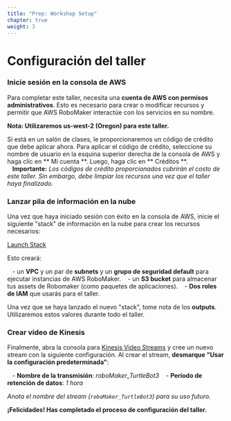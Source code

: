 ```yaml
---
title: "Prep: Workshop Setup"
chapter: true
weight: 3
---
```


# Configuración del taller

### Inicie sesión en la consola de AWS

Para completar este taller, necesita una **cuenta de AWS con permisos administrativos**. Esto es necesario para crear o modificar recursos y permitir que AWS RoboMaker interactúe con los servicios en su nombre.

**Nota: Utilizaremos us-west-2 (Oregon) para este taller.**

Si está en un salón de clases, le proporcionaremos un código de crédito que debe aplicar ahora. Para aplicar el código de crédito, seleccione su nombre de usuario en la esquina superior derecha de la consola de AWS y haga clic en ** Mi cuenta **. Luego, haga clic en ** Créditos **.
      
   **Importante:** *Los códigos de crédito proporcionados cubrirán el costo de este taller. Sin embargo, debe limpiar los recursos una vez que el taller haya finalizado.*

### Lanzar pila de información en la nube

Una vez que haya iniciado sesión con éxito en la consola de AWS, inicie el siguiente "stack" de información en la nube para crear los recursos necesarios:

[Launch Stack](https://console.aws.amazon.com/cloudformation/home#/stacks/new?templateURL=https://s3.amazonaws.com/assets.robomakerworkshops.com/cfn/bootstrap.cfn.yaml&region=us-west-2)

Esto creará:

   - un **VPC** y un par de **subnets** y un **grupo de seguridad default** para ejecutar instancias de AWS RoboMaker.
   - un **S3 bucket** para almacenar tus assets de Robomaker (como paquetes de aplicaciones).
   - **Dos roles de IAM** que usarás para el taller.

Una vez que se haya lanzado el nuevo "stack", tome nota de los **outputs**. Utilizaremos estos valores durante todo el taller.

### Crear video de Kinesis

Finalmente, abra la consola para [Kinesis Video Streams](https://console.aws.amazon.com/kinesisvideo/home) y cree un nuevo stream con la siguiente configuración. Al crear el stream, **desmarque "Usar la configuración predeterminada"**:

   - **Nombre de la transmisión**: *roboMaker_TurtleBot3*
   - **Período de retención de datos**: *1 hora*


*Anota el nombre del stream (`roboMaker_TurtleBot3`) para su uso futuro.*

**¡Felicidades! Has completado el proceso de configuración del taller.**










